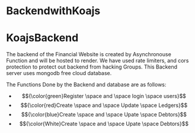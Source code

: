 ﻿# BackendwithKoajs
# KoajsBackend


The backend of the Financial Website is created by Asynchronouse Function and will be hosted to render.
We have used rate limiters, and cors protection to protect out backend from hacking Groups.
This Backend server uses mongodb free cloud database.

The Functions Done by the Backend and database are as follows:
  - $${\color{green}Register \space and \space login \space users}$$
  - $${\color{red}Create \space and \space Update \space Ledgers}$$
  - $${\color{blue}Create \space and \space Upate \space Debtors}$$
  - $${\color{White}Create \space and \space Upate \space Debtors}$$
